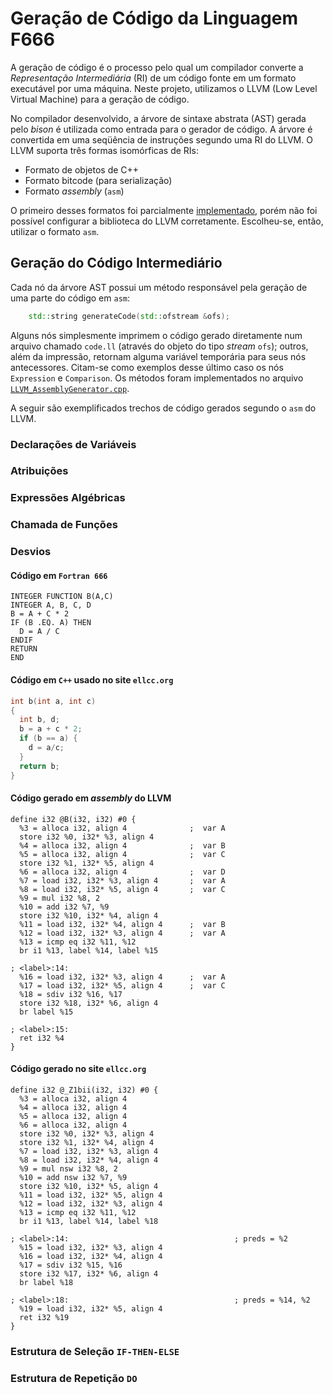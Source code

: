 # Geração de Código da Linguagem F666


A geração de código é o processo pelo qual um compilador converte a *Representação Intermediária* (RI) de um código fonte em um formato executável por uma máquina. Neste projeto, utilizamos o LLVM (Low Level Virtual Machine) para a geração de código.

No compilador desenvolvido, a árvore de sintaxe abstrata (AST) gerada pelo *bison* é utilizada como entrada para o gerador de código. A árvore é convertida em uma seqüência de instruções segundo uma RI do LLVM. O LLVM suporta três formas isomórficas de RIs:

* Formato de objetos de C++
* Formato bitcode (para serialização)
* Formato *assembly* (`asm`)

O primeiro desses formatos foi parcialmente [implementado](https://github.com/makhles/f666/blob/master/src/codegen.cpp), porém não foi possível configurar a biblioteca do LLVM corretamente. Escolheu-se, então, utilizar o formato `asm`.


## Geração do Código Intermediário

Cada nó da árvore AST possui um método responsável pela geração de uma parte do código em `asm`:

```C++
    std::string generateCode(std::ofstream &ofs);
``` 

Alguns nós simplesmente imprimem o código gerado diretamente num arquivo chamado `code.ll` (através do objeto do tipo *stream* `ofs`); outros, além da impressão, retornam alguma variável temporária para seus nós antecessores. Citam-se como exemplos desse último caso os nós `Expression` e `Comparison`. Os métodos foram implementados no arquivo [`LLVM_AssemblyGenerator.cpp`](https://github.com/makhles/f666/blob/slave/src/LLVM_AssemblyGenerator.cpp).

A seguir são exemplificados trechos de código gerados segundo o `asm` do LLVM.




### Declarações de Variáveis
### Atribuições
### Expressões Algébricas
### Chamada de Funções




### Desvios

#### Código em `Fortran 666`

```Fortran
INTEGER FUNCTION B(A,C)
INTEGER A, B, C, D
B = A + C * 2
IF (B .EQ. A) THEN
  D = A / C
ENDIF
RETURN
END
```

#### Código em `C++` usado no site `ellcc.org`

```C++
int b(int a, int c)
{
  int b, d;
  b = a + c * 2;
  if (b == a) {
    d = a/c;
  }
  return b;
}
```



#### Código gerado em _assembly_ do LLVM

```
define i32 @B(i32, i32) #0 {
  %3 = alloca i32, align 4              ;  var A
  store i32 %0, i32* %3, align 4
  %4 = alloca i32, align 4              ;  var B
  %5 = alloca i32, align 4              ;  var C
  store i32 %1, i32* %5, align 4
  %6 = alloca i32, align 4              ;  var D
  %7 = load i32, i32* %3, align 4       ;  var A
  %8 = load i32, i32* %5, align 4       ;  var C
  %9 = mul i32 %8, 2
  %10 = add i32 %7, %9
  store i32 %10, i32* %4, align 4
  %11 = load i32, i32* %4, align 4      ;  var B
  %12 = load i32, i32* %3, align 4      ;  var A
  %13 = icmp eq i32 %11, %12
  br i1 %13, label %14, label %15

; <label>:14:
  %16 = load i32, i32* %3, align 4      ;  var A
  %17 = load i32, i32* %5, align 4      ;  var C
  %18 = sdiv i32 %16, %17
  store i32 %18, i32* %6, align 4
  br label %15

; <label>:15:
  ret i32 %4
}
```

#### Código gerado no site `ellcc.org`

```
define i32 @_Z1bii(i32, i32) #0 {
  %3 = alloca i32, align 4
  %4 = alloca i32, align 4
  %5 = alloca i32, align 4
  %6 = alloca i32, align 4
  store i32 %0, i32* %3, align 4
  store i32 %1, i32* %4, align 4
  %7 = load i32, i32* %3, align 4
  %8 = load i32, i32* %4, align 4
  %9 = mul nsw i32 %8, 2
  %10 = add nsw i32 %7, %9
  store i32 %10, i32* %5, align 4
  %11 = load i32, i32* %5, align 4
  %12 = load i32, i32* %3, align 4
  %13 = icmp eq i32 %11, %12
  br i1 %13, label %14, label %18

; <label>:14:                                     ; preds = %2
  %15 = load i32, i32* %3, align 4
  %16 = load i32, i32* %4, align 4
  %17 = sdiv i32 %15, %16
  store i32 %17, i32* %6, align 4
  br label %18

; <label>:18:                                     ; preds = %14, %2
  %19 = load i32, i32* %5, align 4
  ret i32 %19
}
```


### Estrutura de Seleção `IF-THEN-ELSE`
### Estrutura de Repetição `DO`